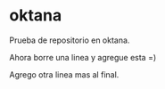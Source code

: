 # oktana
Prueba de repositorio en oktana.

Ahora borre una linea y agregue esta =)

Agrego otra linea mas al final.
